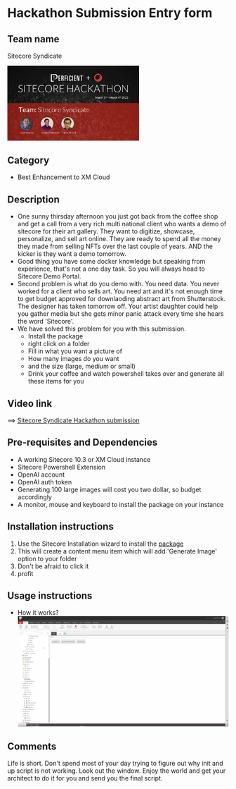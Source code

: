# Hackathon Submission Entry form

## Team name

Sitecore Syndicate

<img src="docs/images/syndicate-team.png" alt= 'Sitecore Syndicate Team' width="300" >

## Category
 
  - Best Enhancement to XM Cloud

## Description

  - One sunny thirsday afternoon you just got back from the coffee shop and get a call from a very rich multi national client who wants a demo of sitecore for their art gallery. They want to digitize, showcase, personalize, and sell art online. They are ready to spend all the money they made from selling NFTs over the last couple of years. AND the kicker is they want a demo tomorrow. 
  - Good thing you have some docker knowledge but speaking from experience, that's not a one day task. So you will always head to Sitecore Demo Portal. 
  - Second problem is what do you demo with. You need data. You never worked for a client who sells art. You need art and it's not enough time to get budget approved for downlaoding abstract art from Shutterstock. The designer has taken tomorrow off. Your artist daughter could help you gather media  but she gets minor panic attack every time she hears the word 'Sitecore'.
  - We have solved this problem for you with this submission.
    - Install the package
    - right click on a folder
    - Fill in what you want a picture of
    - How many images do you want
    - and the size (large, medium or small)
    - Drink your coffee and watch powershell takes over and generate all these items for you

## Video link

⟹ [Sitecore Syndicate Hackathon submission](https://www.youtube.com/watch?v=cxpHcL_cToc)


## Pre-requisites and Dependencies

- A working Sitecore 10.3 or XM Cloud instance
- Sitecore Powershell Extension
- OpenAI account 
- OpenAI auth token
- Generating 100 large images will cost you two dollar, so budget accordingly
- A monitor, mouse and keyboard to install the package on your instance

## Installation instructions

1. Use the Sitecore Installation wizard to install the [package](SitecoreSyndicate/Package/Image%20Generation%20Powershell%20Script.zip)
2. This will create a content menu item which will add 'Generate Image' option to your folder
3. Don't be afraid to click it
3. profit

## Usage instructions

- How it works?
![how it works](docs/images/sitecore-syndicate-image-generator.gif?raw=true "how it works")

## Comments
Life is short. Don't spend most of your day trying to figure out why init and up script is not working. Look out the window. Enjoy the world and get your architect to do it for you and send you the final script.